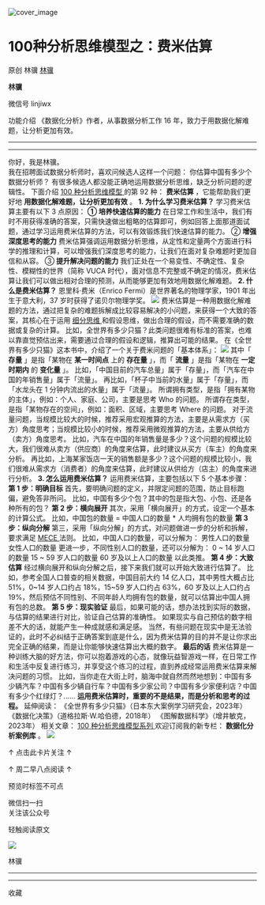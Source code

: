 ![cover_image](https://mmbiz.qpic.cn/mmbiz_jpg/giaycic3UNwo2Cza1OkCVvhXRicFxFq4eFROD1awlhrHz4xiaofqM1hC0IumulkpQjUIt1icVOVjnXLuU5EDKErJ3Pw/0?wx_fmt=jpeg)

#  100种分析思维模型之：费米估算

原创  林骥  [ 林骥 ](javascript:void\(0\);)

**林骥**

微信号  linjiwx

功能介绍  《数据化分析》作者，从事数据分析工作 16 年，致力于用数据化解难题，让分析更加有效。

__ __

__ _ _ _ _

你好，我是林骥。  
我在招聘面试数据分析师时，喜欢问候选人这样一个问题：  你估算中国有多少个数据分析师？  有很多候选人都没能正确地运用数据分析思维，缺乏分析问题的逻辑性。
下面介绍  [ 100 种分析思维模型
](https://mp.weixin.qq.com/mp/appmsgalbum?__biz=MzA4ODE2OTIxMw==&action=getalbum&album_id=1701638273011351554#wechat_redirect)
的第 92 种： **费米估算** ，它能帮助我们更好地 **用数据化解难题，让分析更加有效** 。  **1\. 为什么学习费米估算？**
学习费米估算主要有以下 3 点原因：  **① 培养快速估算的能力**
在日常工作和生活中，我们有时不用获得准确的答案，只需快速做出粗略的估算即可，例如回答上面那道面试题，通过学习运用费米估算的方法，可以有效锻炼我们快速估算的能力。
② **增强深度思考的能力**
费米估算强调运用数据分析思维，从定性和定量两个方面进行科学的推理和计算，可以增强我们深度思考的能力，让我们在面对复杂难题时更加自信和从容。  ③
**提升解决问题的能力** 我们正处在一个易变性、不确定性、复杂性、模糊性的世界（简称 VUCA
时代），面对信息不完整或不确定的情况，费米估算让我们可以做出相对合理的预测，从而能够更加有效地用数据化解难题。  **2\. 什么是费米估算？**
恩里科·费米（Enrico Fermi）是世界著名的物理学家，1901 年出生于意大利，37 岁时获得了诺贝尔物理学奖。
![](https://mmbiz.qpic.cn/mmbiz_png/giaycic3UNwo2Cza1OkCVvhXRicFxFq4eFRYJxWjgCjVjqSqeiaudRJYn7EnAvAvTRiaypnibV0QEzN7qQ03AAE5cYxw/640?wx_fmt=png&from=appmsg)
费米估算是一种用数据化解难题的方法，通过把复杂的难题拆解成比较容易解决的小问题，来获得一个大致的答案，其核心在于运用  [ 细分思维
](https://mp.weixin.qq.com/s?__biz=MzA4ODE2OTIxMw==&mid=2653476217&idx=1&sn=34d80b50dc3585c82ca6f4917c96f7f0&chksm=8bf23aebbc85b3fdc79474dc9a0ee5fed45a8a98f15ac1a9e9f9ffa5332f3dfbe49bc3415fdb&scene=21#wechat_redirect)
和假设思维，做出合理的假设，而不需要准确的数据或复杂的计算。
比如，全世界有多少只猫？此类问题很难有标准的答案，也难以靠直觉预估出来，需要通过合理的假设和逻辑，推算出可能的结果。
在《全世界有多少只猫》这本书中，介绍了一个关于费米问题的「基本体系」：
![](https://mmbiz.qpic.cn/mmbiz_png/giaycic3UNwo2Cza1OkCVvhXRicFxFq4eFRice6W0Ltzgia5t5YV0iaKiciarh60PcrmXgnNWS7vHSwP4mfib9ibuDIndemw/640?wx_fmt=png&from=appmsg)
其中「 **存量** 」是指「某物在 **某一时间点** 上的 **存在量** 」，而「 **流量** 」是指「某物在 **一定时期内** 的
**变化量** 」。  比如，「中国目前的汽车总量」属于「存量」，而「汽车在中国的年销售量」属于「流量」。
再比如，「杯子中当前的水量」属于「存量」，而「水龙头在 1 分钟内流出的水量」属于「流量」。
所谓拥有类型，是指「拥有某物的主体」，例如：个人、家庭、公司，主要是思考 Who 的问题。
所谓存在类型，是指「某物存在的空间」，例如：面积、区域，主要思考 Where 的问题。
对于流量问题，当规模比较大的时候，推荐采用宏观推算的方法，主要是从需求方（买方）角度思考；当规模比较小的时候，推荐采用微观推算的方法，主要从供给方（卖方）角度思考。
比如，汽车在中国的年销售量是多少？这个问题的规模比较大，我们很难从卖方（供应商）的角度来估算，此时建议从买方（车主）的角度来分析。
再比如，上海某家饭店一天的销售额是多少？这个问题的规模比较小，我们很难从需求方（消费者）的角度来估算，此时建议从供给方（店主）的角度来进行分析。
**3\. 怎么运用费米估算？** 运用费米估算，主要包括以下 5 个基本步骤：  **第 1 步：明确目标**
首先，要明确问题的定义，并限定问题的范围，防止目标跑偏，避免答非所问。  比如，中国有多少个包？其中的包是指大包、小包、还是各种所有的包？  **第 2
步：横向展开** 其次，采用「横向展开」的方式，设定一个基本的计算公式。  比如，中国包的数量 = 中国人口的数量 * 人均拥有包的数量  **第 3
步：纵向分解** 第三，采用「纵向分解」的方式，对问题做进一步的分析和拆解，要求满足  [ MECE
](https://mp.weixin.qq.com/s?__biz=MzA4ODE2OTIxMw==&mid=2653482301&idx=1&sn=356a89d988f41f6ebb8dfef330a6aba7&scene=21#wechat_redirect)
法则。  比如，中国人口的数量，可以分解为：  男性人口的数量  女性人口的数量  更进一步，不同性别人口的数量，还可以分解为：  0 ~ 14
岁人口的数量  15 ~ 59 岁人口的数量  60 岁及以上人口的数量  以此类推。  **第 4 步：大致估算**
经过横向展开和纵向分解之后，接下来我们就可以开始大致进行估算了。  比如，参考全国人口普查的相关数据，中国目前大约 14 亿人口，其中男性大概占比
51%，0~14 岁人口约占 18%，15~59 岁人口约占 63%，60 岁及以上人口约占
19%，然后预估不同性别、不同年龄人均拥有包的数量，就可以估算出中国人拥有包的总数。  **第 5 步：现实验证**
最后，如果可能的话，想办法找到实际的数据，与估算的结果进行对比，验证自己估算的准确性。  如果现实与自己预估的数字相差不大的话，就能产生一种成就感和满足感。
当然，有些问题在现实中是无法验证的，此时不必纠结于正确答案到底是什么，因为费米估算的目的并不是让你求出完全正确的结果，而是让你能够快速估算出大概的数字。
**最后的话**
费米估算是一种训练大脑的好方法，你可以抱着游戏的心态，就像玩益智游戏一样，在日常工作和生活中反复进行练习，并享受这个练习的过程，直到养成经常运用费米估算来解决问题的习惯。
比如，当你走在大街上时，脑海中就自然而然地想到：中国有多少辆汽车？中国有多少辆自行车？中国有多少家公司？中国有多少家便利店？中国有多少个红绿灯？……
**运用费米估算时，重要的不是结果，而是分析和思考的过程。** 延伸阅读：  《全世界有多少只猫》（日本东大案例学习研究会，2023年）
《数据化决策》（道格拉斯·W.哈伯德，2018年）  《图解数据科学》（增井敏克，2023年）  相关文章：  [ 100 种分析思维模型系列
](https://mp.weixin.qq.com/mp/appmsgalbum?__biz=MzA4ODE2OTIxMw==&action=getalbum&album_id=1701638273011351554#wechat_redirect)
[
](https://mp.weixin.qq.com/mp/appmsgalbum?__biz=MzA4ODE2OTIxMw==&action=getalbum&album_id=1701638273011351554#wechat_redirect)
[
](https://mp.weixin.qq.com/mp/appmsgalbum?__biz=MzA4ODE2OTIxMw==&action=getalbum&album_id=1701638273011351554#wechat_redirect)
欢迎订阅我的新专栏： **数据化分析案例库** 。
![](https://mmbiz.qpic.cn/mmbiz_png/giaycic3UNwo3Da3vKruObHeBcicq071XpX0bcaLbADMzLBLw2J1icYkjlRk3ZDyC4ec8rmMJIib3V2KrhaQN5RCjpQ/640?wx_fmt=png&from=appmsg)

↑ 点击此卡片关注 ↑

↑  周二早八点阅读  ↑

预览时标签不可点

微信扫一扫  
关注该公众号



轻触阅读原文

![](http://mmbiz.qpic.cn/mmbiz_png/giaycic3UNwo3rBmMJ1emiaHxRCj3Om1wuZZCsgHvFSR3sVQrPsicIlRiaGUicJD8KCZibrmu0FzGBc6aBzfBz3HLIeDA/0?wx_fmt=png)

林骥







****



****



  收藏

